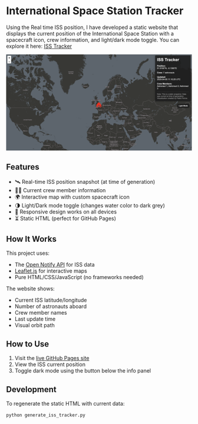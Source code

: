 # International Space Station Tracker

Using the Real time ISS position, I have developed a static website that displays the current position of the International Space Station with a spacecraft icon, crew information, and light/dark mode toggle. You can explore it here: [ISS Tracker](https://pablo-ferro.github.io/International_Space_Station_API/)



![ISS Tracker Website](ISS_Website.png)

## Features

- 🛰️ Real-time ISS position snapshot (at time of generation)
- 👨‍🚀 Current crew member information
- 🌍 Interactive map with custom spacecraft icon
- 🌗 Light/Dark mode toggle (changes water color to dark grey)
- 📱 Responsive design works on all devices
- ⏳ Static HTML (perfect for GitHub Pages)

## How It Works

This project uses:
- The [Open Notify API](http://open-notify.org/Open-Notify-API/) for ISS data
- [Leaflet.js](https://leafletjs.com/) for interactive maps
- Pure HTML/CSS/JavaScript (no frameworks needed)

The website shows:
- Current ISS latitude/longitude
- Number of astronauts aboard
- Crew member names
- Last update time
- Visual orbit path

## How to Use

1. Visit the [live GitHub Pages site](https://yourusername.github.io/repository)
2. View the ISS current position
3. Toggle dark mode using the button below the info panel

## Development

To regenerate the static HTML with current data:
```bash
python generate_iss_tracker.py

